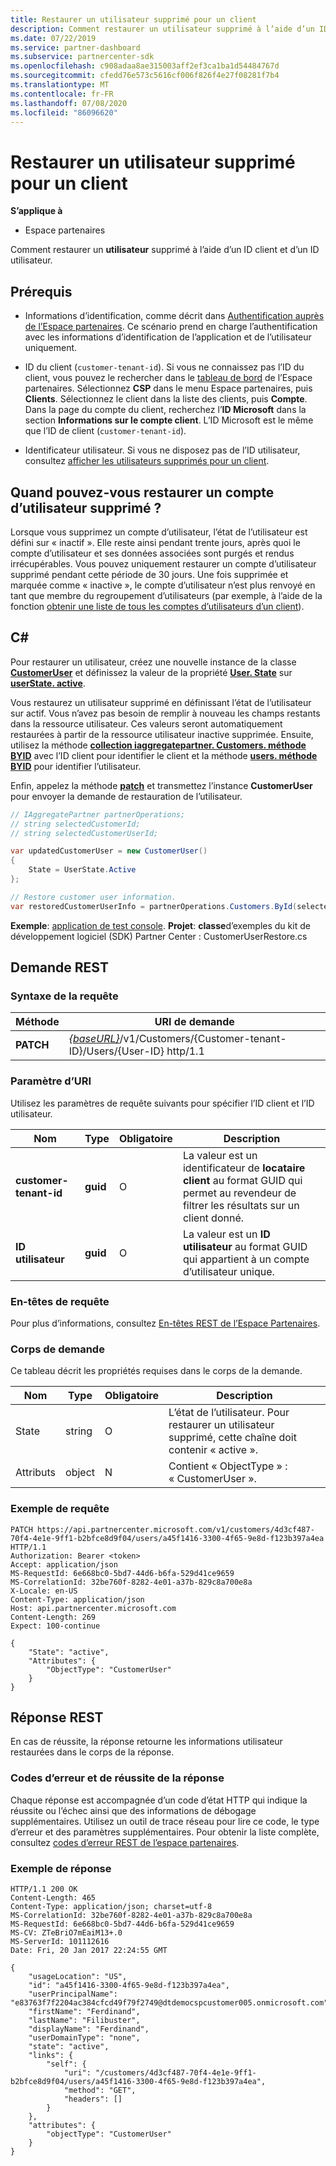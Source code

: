 ```yaml
---
title: Restaurer un utilisateur supprimé pour un client
description: Comment restaurer un utilisateur supprimé à l’aide d’un ID client et d’un ID utilisateur.
ms.date: 07/22/2019
ms.service: partner-dashboard
ms.subservice: partnercenter-sdk
ms.openlocfilehash: c908adaa8ae315003aff2ef3ca1ba1d54484767d
ms.sourcegitcommit: cfedd76e573c5616cf006f826f4e27f08281f7b4
ms.translationtype: MT
ms.contentlocale: fr-FR
ms.lasthandoff: 07/08/2020
ms.locfileid: "86096620"
---
```

# <a name="restore-a-deleted-user-for-a-customer"></a>Restaurer un utilisateur supprimé pour un client

**S’applique à**

- Espace partenaires

Comment restaurer un **utilisateur** supprimé à l’aide d’un ID client et d’un ID utilisateur.

## <a name="prerequisites"></a>Prérequis

- Informations d’identification, comme décrit dans [Authentification auprès de l’Espace partenaires](partner-center-authentication.md). Ce scénario prend en charge l’authentification avec les informations d’identification de l’application et de l’utilisateur uniquement.

- ID du client (`customer-tenant-id`). Si vous ne connaissez pas l’ID du client, vous pouvez le rechercher dans le [tableau de bord](https://partner.microsoft.com/dashboard) de l’Espace partenaires. Sélectionnez **CSP** dans le menu Espace partenaires, puis **Clients**. Sélectionnez le client dans la liste des clients, puis **Compte**. Dans la page du compte du client, recherchez l’**ID Microsoft** dans la section **Informations sur le compte client**. L’ID Microsoft est le même que l’ID de client (`customer-tenant-id`).

- Identificateur utilisateur. Si vous ne disposez pas de l’ID utilisateur, consultez [afficher les utilisateurs supprimés pour un client](view-a-deleted-user.md).

## <a name="when-can-you-restore-a-deleted-user-account"></a>Quand pouvez-vous restaurer un compte d’utilisateur supprimé ?

Lorsque vous supprimez un compte d’utilisateur, l’état de l’utilisateur est défini sur « inactif ». Elle reste ainsi pendant trente jours, après quoi le compte d’utilisateur et ses données associées sont purgés et rendus irrécupérables. Vous pouvez uniquement restaurer un compte d’utilisateur supprimé pendant cette période de 30 jours. Une fois supprimée et marquée comme « inactive », le compte d’utilisateur n’est plus renvoyé en tant que membre du regroupement d’utilisateurs (par exemple, à l’aide de la fonction [obtenir une liste de tous les comptes d’utilisateurs d’un client](get-a-list-of-all-user-accounts-for-a-customer.md)).

## <a name="c"></a>C\#

Pour restaurer un utilisateur, créez une nouvelle instance de la classe [**CustomerUser**](https://docs.microsoft.com/dotnet/api/microsoft.store.partnercenter.models.users.customeruser) et définissez la valeur de la propriété [**User. State**](https://docs.microsoft.com/dotnet/api/microsoft.store.partnercenter.models.users.user.state) sur [**userState. active**](https://docs.microsoft.com/dotnet/api/microsoft.store.partnercenter.models.users.userstate).

Vous restaurez un utilisateur supprimé en définissant l’état de l’utilisateur sur actif. Vous n’avez pas besoin de remplir à nouveau les champs restants dans la ressource utilisateur. Ces valeurs seront automatiquement restaurées à partir de la ressource utilisateur inactive supprimée. Ensuite, utilisez la méthode [**collection iaggregatepartner. Customers. méthode BYID**](https://docs.microsoft.com/dotnet/api/microsoft.store.partnercenter.customers.icustomercollection.byid) avec l’ID client pour identifier le client et la méthode [**users. méthode BYID**](https://docs.microsoft.com/dotnet/api/microsoft.store.partnercenter.customerusers.icustomerusercollection.byid) pour identifier l’utilisateur.

Enfin, appelez la méthode [**patch**](https://docs.microsoft.com/dotnet/api/microsoft.store.partnercenter.customerusers.icustomeruser.patch) et transmettez l’instance **CustomerUser** pour envoyer la demande de restauration de l’utilisateur.

``` csharp
// IAggregatePartner partnerOperations;
// string selectedCustomerId;
// string selectedCustomerUserId;

var updatedCustomerUser = new CustomerUser()
{
    State = UserState.Active
};

// Restore customer user information.
var restoredCustomerUserInfo = partnerOperations.Customers.ById(selectedCustomerId).Users.ById(selectedCustomerUserId).Patch(updatedCustomerUser);
```

**Exemple**: [application de test console](console-test-app.md). **Projet**: **classe**d’exemples du kit de développement logiciel (SDK) Partner Center : CustomerUserRestore.cs

## <a name="rest-request"></a>Demande REST

### <a name="request-syntax"></a>Syntaxe de la requête

| Méthode    | URI de demande                                                                                            |
|-----------|--------------------------------------------------------------------------------------------------------|
| **PATCH** | [*{baseURL}*](partner-center-rest-urls.md)/v1/Customers/{Customer-tenant-ID}/Users/{User-ID} http/1.1 |

### <a name="uri-parameter"></a>Paramètre d’URI

Utilisez les paramètres de requête suivants pour spécifier l’ID client et l’ID utilisateur.

| Nom                   | Type     | Obligatoire | Description                                                                                                              |
|------------------------|----------|----------|--------------------------------------------------------------------------------------------------------------------------|
| **customer-tenant-id** | **guid** | O        | La valeur est un identificateur de **locataire client** au format GUID qui permet au revendeur de filtrer les résultats sur un client donné. |
| **ID utilisateur**            | **guid** | O        | La valeur est un **ID utilisateur** au format GUID qui appartient à un compte d’utilisateur unique.                                         |

### <a name="request-headers"></a>En-têtes de requête

Pour plus d’informations, consultez [En-têtes REST de l’Espace Partenaires](headers.md).

### <a name="request-body"></a>Corps de demande

Ce tableau décrit les propriétés requises dans le corps de la demande.

| Nom       | Type   | Obligatoire | Description                                                            |
|------------|--------|----------|------------------------------------------------------------------------|
| State      | string | O        | L’état de l’utilisateur. Pour restaurer un utilisateur supprimé, cette chaîne doit contenir « active ». |
| Attributs | object | N        | Contient « ObjectType » : « CustomerUser ».                                 |

### <a name="request-example"></a>Exemple de requête

```http
PATCH https://api.partnercenter.microsoft.com/v1/customers/4d3cf487-70f4-4e1e-9ff1-b2bfce8d9f04/users/a45f1416-3300-4f65-9e8d-f123b397a4ea HTTP/1.1
Authorization: Bearer <token>
Accept: application/json
MS-RequestId: 6e668bc0-5bd7-44d6-b6fa-529d41ce9659
MS-CorrelationId: 32be760f-8282-4e01-a37b-829c8a700e8a
X-Locale: en-US
Content-Type: application/json
Host: api.partnercenter.microsoft.com
Content-Length: 269
Expect: 100-continue

{
    "State": "active",
    "Attributes": {
        "ObjectType": "CustomerUser"
    }
}
```

## <a name="rest-response"></a>Réponse REST

En cas de réussite, la réponse retourne les informations utilisateur restaurées dans le corps de la réponse.

### <a name="response-success-and-error-codes"></a>Codes d’erreur et de réussite de la réponse

Chaque réponse est accompagnée d’un code d’état HTTP qui indique la réussite ou l’échec ainsi que des informations de débogage supplémentaires. Utilisez un outil de trace réseau pour lire ce code, le type d’erreur et des paramètres supplémentaires. Pour obtenir la liste complète, consultez [codes d’erreur REST de l’espace partenaires](error-codes.md).

### <a name="response-example"></a>Exemple de réponse

```http
HTTP/1.1 200 OK
Content-Length: 465
Content-Type: application/json; charset=utf-8
MS-CorrelationId: 32be760f-8282-4e01-a37b-829c8a700e8a
MS-RequestId: 6e668bc0-5bd7-44d6-b6fa-529d41ce9659
MS-CV: ZTeBriO7mEaiM13+.0
MS-ServerId: 101112616
Date: Fri, 20 Jan 2017 22:24:55 GMT

{
    "usageLocation": "US",
    "id": "a45f1416-3300-4f65-9e8d-f123b397a4ea",
    "userPrincipalName": "e83763f7f2204ac384cfcd49f79f2749@dtdemocspcustomer005.onmicrosoft.com",
    "firstName": "Ferdinand",
    "lastName": "Filibuster",
    "displayName": "Ferdinand",
    "userDomainType": "none",
    "state": "active",
    "links": {
        "self": {
            "uri": "/customers/4d3cf487-70f4-4e1e-9ff1-b2bfce8d9f04/users/a45f1416-3300-4f65-9e8d-f123b397a4ea",
            "method": "GET",
            "headers": []
        }
    },
    "attributes": {
        "objectType": "CustomerUser"
    }
}
```
